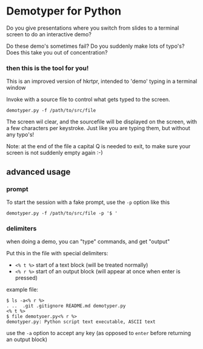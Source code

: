 # Demotyper for Python


Do you give presentations where you switch from slides to a terminal screen to do an interactive demo?

Do these demo's sometimes fail? Do you suddenly make lots of typo's? Does this take you out of concentration?

### then this is the tool for you!

This is an improved version of hkrtpr, intended to 'demo' typing in a terminal window

Invoke with a source file to control what gets typed to the screen.

    demotyper.py -f /path/to/src/file

The screen wil clear, and the sourcefile will be displayed on the screen, with a few characters per keystroke. 
Just like you are typing them, but without any typo's!


Note: at the end of the file a capital Q is needed to exit, to make sure your screen is not suddenly empty again :-)

## advanced usage

### prompt

To start the session with a fake prompt, use the `-p` option like this

    demotyper.py -f /path/to/src/file -p '$ '

### delimiters

when doing a demo, you can "type" commands, and get "output"

Put this in the file with special delimiters:

  - `<% t %>` start of a text block (will be treated normally)
  - `<% r %>` start of an output block (will appear at once when enter is pressed)
  
  example file:
  
  ```
  $ ls -a<% r %>
  .	..	.git .gitignore README.md demotyper.py
  <% t %>
  $ file demotyoer.py<% r %>
  demotyper.py: Python script text executable, ASCII text
  ```
  
use the `-a` option to accept any key (as opposed to `enter` before returning an output block)